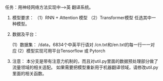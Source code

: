 任务：用神经网络方法实现中-->英 翻译系统。
1.	模型要求：
（1）RNN + Attention 模型
（2）Transformer模型
任选其中一种模型。
2. 数据及平台：
 
 	(1）数据集：
		/data，6834个中英平行语对
		/cn.txt和/en.txt的每一行一一对应 
 	(2）模型实现可用平台Tensorflow 或 Pytorch
	
3. 注意：
  本分支是带有注意力机制的，而且对util.py里面的数据预处理部分做了流量领域的相关适配。
  如果需要把模型重新用于机器翻译领域，请修改util.py里面的相关函数。


